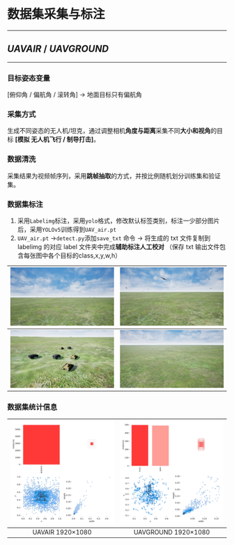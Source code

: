 # 数据集采集与标注

------

## ***UAVAIR* / *UAVGROUND***  

------

### 目标姿态变量

[俯仰角 / 偏航角 / 滚转角] → 地面目标只有偏航角

### 采集方式

生成不同姿态的无人机/坦克，通过调整相机**角度与距离**采集不同**大小和视角**的目标 **[模拟 无人机飞行 / 制导打击]**。

### 数据清洗

采集结果为视频帧序列，采用**跳帧抽取**的方式，并按比例随机划分训练集和验证集。

### 数据集标注

1. 采用`Labelimg`标注，采用`yolo`格式，修改默认标签类别，标注一少部分图片后，采用`YOLOv5`训练得到`UAV_air.pt`
2. `UAV_air.pt` →`detect.py`添加`save_txt` 命令 → 将生成的 txt 文件复制到 labelimg 的对应 label 文件夹中完成**辅助标注人工校对** （保存 txt 输出文件包含每张图中各个目标的class,x,y,w,h）

| <img src="figure\002973.jpg" style="zoom: 25%;" /> | <img src="figure\003338.jpg" style="zoom: 25%;" /> |
| :------------------------------------------------: | :------------------------------------------------: |
| <img src="figure\000102.jpg" style="zoom:25%;" />  | <img src="figure\001314.jpg" style="zoom:25%;" />  |



### 数据集统计信息

| <img src="figure\airplane.jpg" style="zoom: 25%;" /> | <img src="figure\ground.jpg" style="zoom:25%;" /> |
| :--------------------------------------------------: | :-----------------------------------------------: |
|                   UAVAIR 1920×1080                   |                UAVGROUND 1920×1080                |

